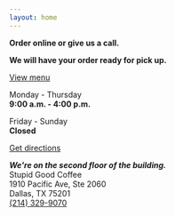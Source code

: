 ```yaml
---
layout: home
---
```


**Order online or give us a call.**

**We will have your order ready for pick up.**

<a class="inline-block mt-8 mb-8 bg-jaffa py-4 px-6 text-white no-underline text-4xl font-bold not-italic" href="https://stupidgoodcoffee.square.site/s/order">View menu</a>

Monday - Thursday  
**9:00 a.m. - 4:00 p.m.**

Friday - Sunday  
**Closed**

<a class="inline-block mt-8 mb-24 bg-jaffa py-4 px-6 text-white no-underline text-4xl font-bold not-italic" href="https://www.google.com/maps/dir/?api=1&destination=1910+Pacific+Ave+Ste+2060+Dallas+TX+75201+US">Get directions</a>

_**We're on the second floor of the building.**_  
Stupid Good Coffee  
1910 Pacific Ave, Ste 2060  
Dallas, TX 75201  
[(214) 329-9070](tel:2143299070)

